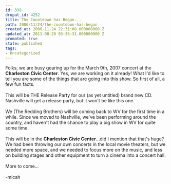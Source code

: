 ```yaml
---
id: 338
drupal_id: 4252
title: The Countdown has Begun...
path: 2006/11/24/the-countdown-has-begun
created_at: 2006-11-24 22:31:00.000000000 Z
updated_at: 2011-08-20 03:36:31.000000000 Z
promoted: true
state: published
tags:
- Uncategorized
---
```

Folks, we are busy gearing up for the March 9th, 2007 concert at the <strong>Charleston Civic Center</strong>. Yes, we are working on it already! What I'd like to tell you are some of the things that are going into this show. So first of all, a few fun facts.<br /><br />This will be THE Release Party for our (as yet untitled) brand new CD. Nashville will get a release party, but it won't be like this one. <br /><br />We (The Redding Brothers) will be coming back to WV for the first time in a while. Since we moved to Nashville, we've been performing around the country, and haven't had the chance to play a big show in WV for quite some time.<br /><br />This will be in the <strong>Charleston Civic Center</strong>...did I mention that that's huge? We had been throwing our own concerts in the local movie theaters, but we needed more space, and we needed to focus more on the music, and less on building stages and other equipment to turn a cinema into a concert hall.<br /><br />More to come...<br /><br />-micah
